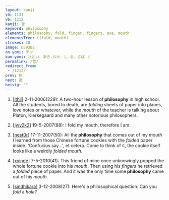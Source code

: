 ```yaml
---
layout: kanji
v4: 1131
v6: 1212
kanji: 哲
keyword: philosophy
elements: philosophy, fold, finger, fingers, axe, mouth
elementsTree: t(fold, mouth)
strokes: 10
image: E593B2
on-yomi: テツ
kun-yomi: さとい、あき.らか、し.る、さば.く
permalink: /哲/
redirect_from:
 - /1212/
prev: 折
next: 逝
heisig: ""
---
```


1) [<a href="http://kanji.koohii.com/profile/ithil">ithil</a>] 2-11-2006(229): A two-hour lesson of<strong> philosophy</strong> in high school. All the students, bored to death, are <em>folding</em> sheets of paper into planes, love notes or whatever, while the <em>mouth</em> of the teacher is talking about Platon, Kierkegaard and many other notorious philosophers.

2) [<a href="http://kanji.koohii.com/profile/jwy2k2">jwy2k2</a>] 19-5-2007(88): I fold my mouth, therefore I am.

3) [<a href="http://kanji.koohii.com/profile/nest0r">nest0r</a>] 17-11-2007(50): All the<strong> philosophy</strong> that comes out of my <em>mouth</em> I learned from those Chinese fortune cookies with the <em>folded</em> paper inside. &#039;Confucius say...&#039;, et cetera. Come to think of it, the cookie itself looks like a weirdly <em>folded mouth</em>.

4) [<a href="http://kanji.koohii.com/profile/xxinde">xxinde</a>] 7-5-2010(41): This friend of mine once unknowingly popped the whole fortune cookie into his <em>mouth</em>. Then using his <em>fingers</em> he retrieved a <em>folded</em> piece of paper. And it was the only time some<strong> philosophy</strong> came out of his <em>mouth</em>.

5) [<a href="http://kanji.koohii.com/profile/sindhikara">sindhikara</a>] 3-12-2008(27): Here&#039;s a philosophical question: Can you <em>fold</em> a <em>hole</em>?

